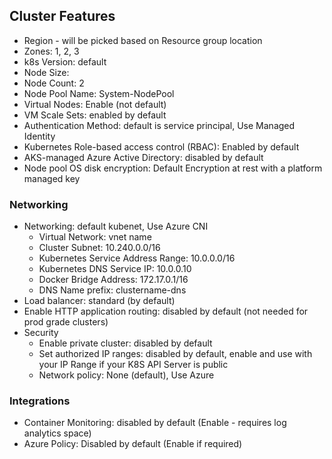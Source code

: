 ## Cluster Features
- Region - will be picked based on Resource group location
- Zones: 1, 2, 3
- k8s Version: default
- Node Size: 
- Node Count: 2
- Node Pool Name: System-NodePool 
- Virtual Nodes: Enable (not default)
- VM Scale Sets: enabled by default
- Authentication Method: default is service principal, Use Managed Identity
- Kubernetes Role-based access control (RBAC): Enabled by default
- AKS-managed Azure Active Directory: disabled by default
- Node pool OS disk encryption: Default Encryption at rest with a platform managed key
### Networking
- Networking: default kubenet, Use Azure CNI
  - Virtual Network: vnet name
  - Cluster Subnet: 10.240.0.0/16
  - Kubernetes Service Address Range: 10.0.0.0/16
  - Kubernetes DNS Service IP: 10.0.0.10
  - Docker Bridge Address: 172.17.0.1/16
  - DNS Name prefix: clustername-dns
- Load balancer: standard (by default)
- Enable HTTP application routing: disabled by default (not needed for prod grade clusters)
- Security
  - Enable private cluster: disabled by default
  - Set authorized IP ranges: disabled by default, enable and use with your IP Range if your K8S API Server is public
  - Network policy: None (default),  Use Azure
### Integrations
- Container Monitoring: disabled by default (Enable - requires log analytics space)  
- Azure Policy:  Disabled by default (Enable if required)


